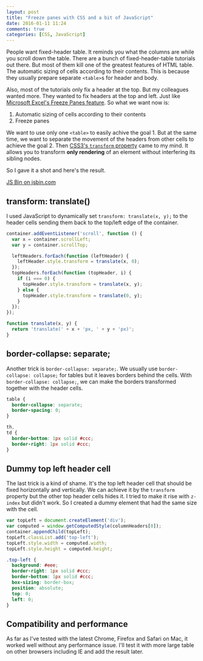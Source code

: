 ```yaml
---
layout: post
title: "Freeze panes with CSS and a bit of JavaScript"
date: 2016-01-11 11:24
comments: true
categories: [CSS, JavaScript]
---
```


People want fixed-header table. It reminds you what the columns are while you scroll down the table. There are a bunch of fixed-header-table tutorials out there. But most of them kill one of the greatest features of HTML table. The automatic sizing of cells according to their contents. This is because they usually prepare separate `<table>`s for header and body.

Also, most of the tutorials only fix a header at the top. But my colleagues wanted more. They wanted to fix headers at the top and left. Just like [Microsoft Excel's Freeze Panes feature](http://www.gcflearnfree.org/excel2013/17). So what we want now is:

1. Automatic sizing of cells according to their contents
2. Freeze panes

We want to use only one `<table>` to easily achive the goal 1. But at the same time, we want to separate the movement of the headers from other cells to achieve the goal 2. Then [CSS3's `transform` property](https://developer.mozilla.org/en-US/docs/Web/CSS/transform) came to my mind. It allows you to transform **only rendering** of an element without interfering its sibling nodes.

So I gave it a shot and here's the result.

<a class="jsbin-embed" href="http://jsbin.com/katabi/embed?output">JS Bin on jsbin.com</a><script src="http://static.jsbin.com/js/embed.min.js?3.35.9"></script>

## transform: translate()

I used JavaScript to dynamically set `transform: translate(x, y);` to the header cells sending them back to the top/left edge of the container.

```js
container.addEventListener('scroll', function () {
  var x = container.scrollLeft;
  var y = container.scrollTop;

  leftHeaders.forEach(function (leftHeader) {
    leftHeader.style.transform = translate(x, 0);
  });
  topHeaders.forEach(function (topHeader, i) {
    if (i === 0) {
      topHeader.style.transform = translate(x, y);
    } else {
      topHeader.style.transform = translate(0, y);
    }
  });
});

function translate(x, y) {
  return 'translate(' + x + 'px, ' + y + 'px)';
}
```

## border-collapse: separate;

Another trick is `border-collapse: separate;`. We usually use `border-collapse: collapse;` for tables but it leaves borders behind the cells. With `border-collapse: collapse;`, we can make the borders transformed together with the header cells.

```css
table {
  border-collapse: separate;
  border-spacing: 0;
}

th,
td {
  border-bottom: 1px solid #ccc;
  border-right: 1px solid #ccc;
}
```

## Dummy top left header cell

The last trick is a kind of shame. It's the top left header cell that should be fixed horizontally and vertically. We can achieve it by the `transform` property but the other top header cells hides it. I tried to make it rise with `z-index` but didn't work. So I created a dummy element that had the same size with the cell.

```js
var topLeft = document.createElement('div');
var computed = window.getComputedStyle(columnHeaders[0]);
container.appendChild(topLeft);
topLeft.classList.add('top-left');
topLeft.style.width = computed.width;
topLeft.style.height = computed.height;
```

```css
.top-left {
  background: #eee;
  border-right: 1px solid #ccc;
  border-bottom: 1px solid #ccc;
  box-sizing: border-box;
  position: absolute;
  top: 0;
  left: 0;
}
```

## Compatibility and performance

As far as I've tested with the latest Chrome, Firefox and Safari on Mac, it worked well without any performance issue. I'll test it with more large table on other browsers including IE and add the result later.
